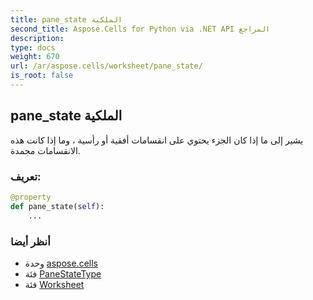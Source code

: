 ```yaml
---
title: pane_state الملكية
second_title: Aspose.Cells for Python via .NET API المراجع
description:
type: docs
weight: 670
url: /ar/aspose.cells/worksheet/pane_state/
is_root: false
---
```

##  pane_state الملكية

يشير إلى ما إذا كان الجزء يحتوي على انقسامات أفقية أو رأسية ، وما إذا كانت هذه الانقسامات مجمدة.
###  تعريف:
```python
@property
def pane_state(self):
    ...
```

###  أنظر أيضا
* وحدة [aspose.cells](../../)
* فئة [PaneStateType](/cells/python-net/ar/aspose.cells/panestatetype)
* فئة [Worksheet](/cells/python-net/ar/aspose.cells/worksheet)
